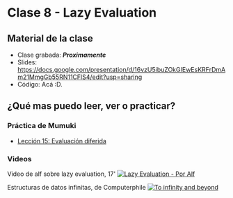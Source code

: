 # Clase 8 - Lazy Evaluation

## Material de la clase

- Clase grabada: _**Proximamente**_
- Slides: https://docs.google.com/presentation/d/16vzU5ibuZOkGIEwEsKRFrDmAm21MmgGb55RN11CFlS4/edit?usp=sharing
- Código: Acá :D.


## ¿Qué mas puedo leer, ver o practicar?

### Práctica de Mumuki

- [Lección 15: Evaluación diferida](https://mumuki.io/pdep-utn/lessons/746-programacion-funcional-practica-evaluacion-diferida)

### Videos

Video de alf sobre lazy evaluation, 17'
[![Lazy Evaluation - Por Alf](https://img.youtube.com/vi/wZ0pBezum58/0.jpg)](https://youtu.be/wZ0pBezum58 "Lazy Evaluation - Por Alf")

Estructuras de datos infinitas, de Computerphile
[![To infinity and beyond](https://img.youtube.com/vi/bnRNiE_OVWA/0.jpg)](https://youtu.be/bnRNiE_OVWA "To infinity and beyond")
